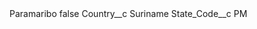 <?xml version="1.0" encoding="UTF-8"?>
<CustomMetadata xmlns="http://soap.sforce.com/2006/04/metadata" xmlns:xsi="http://www.w3.org/2001/XMLSchema-instance" xmlns:xsd="http://www.w3.org/2001/XMLSchema">
    <label>Paramaribo</label>
    <protected>false</protected>
    <values>
        <field>Country__c</field>
        <value xsi:type="xsd:string">Suriname</value>
    </values>
    <values>
        <field>State_Code__c</field>
        <value xsi:type="xsd:string">PM</value>
    </values>
</CustomMetadata>
